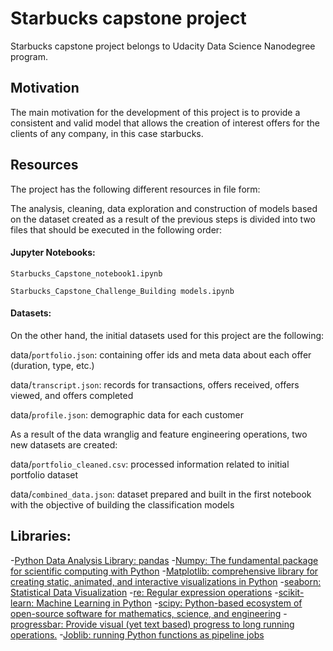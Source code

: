 # Starbucks capstone project

Starbucks capstone project belongs to Udacity Data Science Nanodegree program.

## Motivation

The main motivation for the development of this project is to provide a consistent and valid model that allows the creation of interest offers for the clients of any company, in this case starbucks.

## Resources


The project has the following different resources in file form:

The analysis, cleaning, data exploration and construction of models based on the dataset created as a result of the previous steps is divided into two files that should be executed in the following order:

#### Jupyter Notebooks:

`Starbucks_Capstone_notebook1.ipynb`

`Starbucks_Capstone_Challenge_Building models.ipynb`

#### Datasets:

On the other hand, the initial datasets used for this project are the following:

data/`portfolio.json`: containing offer ids and meta data about each offer (duration, type, etc.)

data/`transcript.json`: records for transactions, offers received, offers viewed, and offers completed

data/`profile.json`: demographic data for each customer


As a result of the data wranglig and feature engineering operations, two new datasets are created:

data/`portfolio_cleaned.csv`: processed information related to initial portfolio dataset

data/`combined_data.json`: dataset prepared and built in the first notebook with the objective of building the classification models

## Libraries:

-[Python Data Analysis Library: pandas](https://pandas.pydata.org/)
-[Numpy: The fundamental package for scientific computing with Python](http://www.numpy.org/)
-[Matplotlib: comprehensive library for creating static, animated, and interactive visualizations in Python](https://matplotlib.org/)
-[seaborn: Statistical Data Visualization](https://seaborn.pydata.org/)
-[re: Regular expression operations](https://docs.python.org/3/library/re.html)
-[scikit-learn: Machine Learning in Python](https://scikit-learn.org/stable/)
-[scipy: Python-based ecosystem of open-source software for mathematics, science, and engineering](https://www.scipy.org/)
-[progressbar: Provide visual (yet text based) progress to long running operations.](https://pypi.org/project/progressbar2/)
-[Joblib: running Python functions as pipeline jobs](https://joblib.readthedocs.io/en/latest/)



